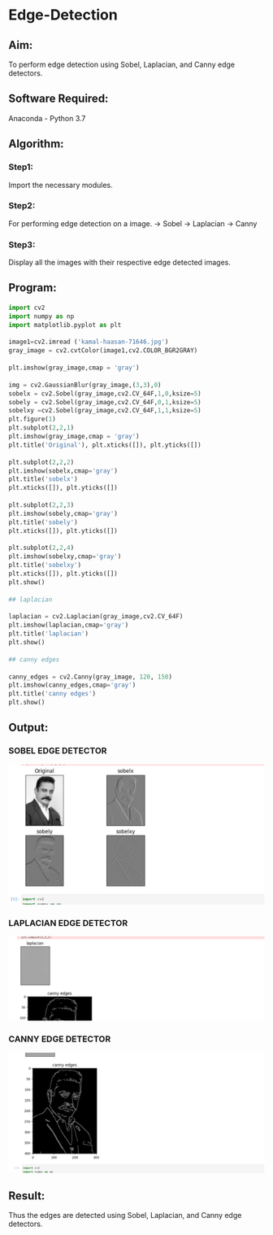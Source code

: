 # Edge-Detection
## Aim:
To perform edge detection using Sobel, Laplacian, and Canny edge detectors.

## Software Required:
Anaconda - Python 3.7

## Algorithm:
### Step1:
Import the necessary modules.


### Step2:
For performing edge detection on a image.
-> Sobel
-> Laplacian
-> Canny

### Step3:
Display all the images with their respective edge detected images.

 
## Program:

``` Python
import cv2
import numpy as np
import matplotlib.pyplot as plt

image1=cv2.imread ('kamal-haasan-71646.jpg') 
gray_image = cv2.cvtColor(image1,cv2.COLOR_BGR2GRAY)

plt.imshow(gray_image,cmap = 'gray')

img = cv2.GaussianBlur(gray_image,(3,3),0)
sobelx = cv2.Sobel(gray_image,cv2.CV_64F,1,0,ksize=5)
sobely = cv2.Sobel(gray_image,cv2.CV_64F,0,1,ksize=5)
sobelxy =cv2.Sobel(gray_image,cv2.CV_64F,1,1,ksize=5)
plt.figure(1)
plt.subplot(2,2,1)
plt.imshow(gray_image,cmap = 'gray')
plt.title('Original'), plt.xticks([]), plt.yticks([])

plt.subplot(2,2,2)
plt.imshow(sobelx,cmap='gray')
plt.title('sobelx')
plt.xticks([]), plt.yticks([])

plt.subplot(2,2,3)
plt.imshow(sobely,cmap='gray')
plt.title('sobely')
plt.xticks([]), plt.yticks([])

plt.subplot(2,2,4)
plt.imshow(sobelxy,cmap='gray')
plt.title('sobelxy')
plt.xticks([]), plt.yticks([])
plt.show()

## laplacian

laplacian = cv2.Laplacian(gray_image,cv2.CV_64F)
plt.imshow(laplacian,cmap='gray')
plt.title('laplacian')
plt.show()

## canny edges

canny_edges = cv2.Canny(gray_image, 120, 150)
plt.imshow(canny_edges,cmap='gray')
plt.title('canny edges')
plt.show()
```
## Output:
### SOBEL EDGE DETECTOR
![model](out1.png)

### LAPLACIAN EDGE DETECTOR
![model](out2.png)


### CANNY EDGE DETECTOR
![model](out3.png)

## Result:
Thus the edges are detected using Sobel, Laplacian, and Canny edge detectors.
